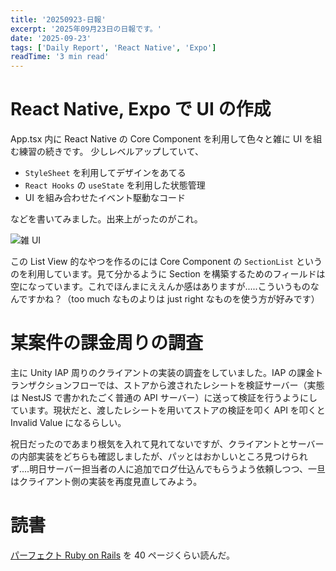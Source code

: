 ```yaml
---
title: '20250923-日報'
excerpt: '2025年09月23日の日報です。'
date: '2025-09-23'
tags: ['Daily Report', 'React Native', 'Expo']
readTime: '3 min read'
---
```


# React Native, Expo で UI の作成

App.tsx 内に React Native の Core Component を利用して色々と雑に UI を組む練習の続きです。
少しレベルアップしていて、

- `StyleSheet` を利用してデザインをあてる
- `React Hooks` の `useState` を利用した状態管理
- UI を組み合わせたイベント駆動なコード

などを書いてみました。出来上がったのがこれ。

![雑 UI](/images/blog/2025-09-23-daily/playground.gif 'playground')

この List View 的なやつを作るのには Core Component の `SectionList` というのを利用しています。見て分かるように Section を構築するためのフィールドは空になっています。これでほんまにええんか感はありますが.....こういうものなんですかね？（too much なものよりは just right なものを使う方が好みです）

# 某案件の課金周りの調査

主に Unity IAP 周りのクライアントの実装の調査をしていました。IAP の課金トランザクションフローでは、ストアから渡されたレシートを検証サーバー（実態は NestJS で書かれたごく普通の API サーバー）に送って検証を行うようにしています。現状だと、渡したレシートを用いてストアの検証を叩く API を叩くと Invalid Value になるらしい。

祝日だったのであまり根気を入れて見れてないですが、クライアントとサーバーの内部実装をどちらも確認しましたが、パッとはおかしいところ見つけられず....明日サーバー担当者の人に追加でログ仕込んでもらうよう依頼しつつ、一旦はクライアント側の実装を再度見直してみよう。

# 読書

[パーフェクト Ruby on Rails](https://gihyo.jp/book/2020/978-4-297-11462-6) を 40 ページくらい読んだ。
